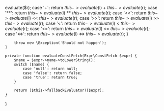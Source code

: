 evaluate($r);
            case '+':   return $this->evaluate($l) +   $this->evaluate($r);
            case '**':  return $this->evaluate($l) **  $this->evaluate($r);
            case '<<':  return $this->evaluate($l) <<  $this->evaluate($r);
            case '>>':  return $this->evaluate($l) >>  $this->evaluate($r);
            case '<':   return $this->evaluate($l) <   $this->evaluate($r);
            case '<=':  return $this->evaluate($l) <=  $this->evaluate($r);
            case '<=>': return $this->evaluate($l) <=> $this->evaluate($r);
        }

        throw new \Exception('Should not happen');
    }

    private function evaluateConstFetch(Expr\ConstFetch $expr) {
        $name = $expr->name->toLowerString();
        switch ($name) {
            case 'null': return null;
            case 'false': return false;
            case 'true': return true;
        }

        return ($this->fallbackEvaluator)($expr);
    }
}
                                                                                                                                                                                                                                                                                                                                                                                                                                                                                                                                                                                                                                                                                                                         